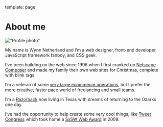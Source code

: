 template: page

# About me

!["Profile photo"](/images/headshot-about.png)

My name is Wynn Netherland and I’m a web designer, front-end developer, JavaScript framework fanboy, and CSS geek.

I’ve been building on the web since 1996 when I first cranked up [Netscape Composer](http://en.wikipedia.org/wiki/Netscape_Composer) and made my family their own web sites for Christmas, complete with blink tags.

I’m a veteran of some [very large ecommerce operations](http://hp.com/), but I prefer the more creative, faster pace world of freelancing and small teams.

I’m a [Razorback](http://www.uark.edu/home/) now living in Texas with dreams of returning to the Ozarks one day.

I’ve had the opportunity to help create some very cool things, like [Tweet Congress](http://tweetcongress.org/) which took home a [SxSW Web Award](http://2009.sxsw.com/interactive/web_awards/winners/) in 2009.


